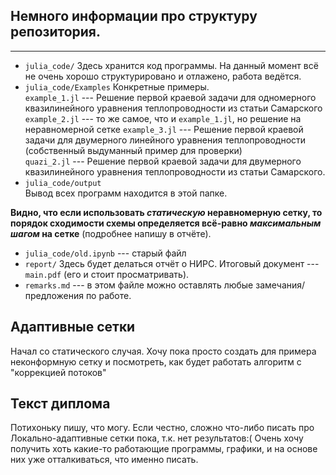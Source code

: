 ## Немного информации про структуру репозитория.

---

- `julia_code/`
Здесь хранится код программы. На данный момент всё не очень хорошо структурировано и отлажено, работа ведётся.
- `julia_code/Examples`
Конкретные примеры.  
`example_1.jl` --- Решение первой краевой задачи для одномерного квазилинейного уравнения теплопроводности из статьи Самарского  
`example_2.jl` --- то же самое, что и `example_1.jl`, но решение на неравномерной сетке
`example_3.jl` --- Решение первой краевой задачи для двумерного линейного уравнения теплопроводности (собственный выдуманный пример для проверки)  
`quazi_2.jl` --- Решение первой краевой задачи для двумерного квазилинейного уравнения теплопроводности из статьи Самарского.
- `julia_code/output`  
Вывод всех программ находится в этой папке.


**Видно, что если использовать _статическую_ неравномерную сетку, то порядок сходимости схемы определяется всё-равно _максимальным шагом_ на сетке** (подробнее напишу в отчёте).
- `julia_code/old.ipynb` --- старый файл
- `report/`
Здесь будет делаться отчёт о НИРС. Итоговый документ --- `main.pdf` (его и стоит просматривать).  
- `remarks.md` --- в этом файле можно оставлять любые замечания/предложения по работе.


## Адаптивные сетки
Начал со статического случая. Хочу пока просто создать для примера неконформную сетку и посмотреть, как будет работать алгоритм с "коррекцией потоков"


## Текст диплома
Потихоньку пишу, что могу. Если честно, сложно что-либо писать про Локально-адаптивные сетки пока, т.к. нет результатов:( 
Очень хочу получить хоть какие-то работающие программы, графики, и на основе них уже отталкиваться, что именно писать.
